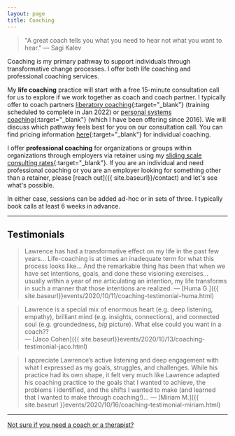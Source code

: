 ```yaml
---
layout: page
title: Coaching
---
```


> "A great coach tells you what you need to hear not what you want to hear." — Sagi Kalev

Coaching is my primary pathway to support individuals through transformative change processes. I offer both life coaching and professional coaching services. 

My **life coaching** practice will start with a free 15-minute consultation call for us to explore if we work together as coach and coach partner. I typically offer to coach partners [liberatory coaching](https://www.healingjusticeliberation.org/aboutus){:target="_blank"} (training scheduled to complete in Jan 2022) or [personal systems coaching](https://docs.google.com/document/d/1TkkuWMfPaB0wcUFwisYbj-znRdkJl2mBFIUpMMeefSU/edit?usp=sharing){:target="_blank"} (which I have been offering since 2016). We will discuss which pathway feels best for you on our consultation call. You can find pricing information [here](https://docs.google.com/document/d/1sxujZckhY8eIfNRIc_MlCGRGsrQ9t5slfItcBJCF92w/edit?usp=sharing){:target="_blank"} for individual coaching.

I offer **professional coaching** for organizations or groups within organizations through employers via retainer using my [sliding scale consulting rates](https://docs.google.com/document/d/1X0WiPZ8srwWC6SZrD9qVsmDTNQ4gW6YWbDw4tammFU8/edit){:target="_blank"}. If you are an individual and need professional coaching or you are an employer looking for something other than a retainer, please [reach out]({{ site.baseurl}}/contact) and let's see what's possible. 

In either case, sessions can be added ad-hoc or in sets of three. I typically book calls at least 6 weeks in advance. 

<center><hr></center>

## Testimonials



> Lawrence has had a transformative effect on my life in the past few years... Life-coaching is at times an inadequate term for what this process looks like... And the remarkable thing has been that when we have set intentions, goals, and done these visioning exercises... usually within a year of me articulating an intention, my life transforms in such a manner that those intentions are realized. — [Huma G.]({{ site.baseurl}}events/2020/10/11/coaching-testimonial-huma.html)



> Lawrence is a special mix of enormous heart (e.g. deep listening, empathy), brilliant mind (e.g. insights, connections), and connected soul (e.g. groundedness, *big* picture). What else could you want in a coach??<br>
— [Jaco Cohen]({{ site.baseurl}}events/2020/10/13/coaching-testimonial-jaco.html)

> I appreciate Lawrence’s active listening and deep engagement with what I expressed as my goals, struggles, and challenges. While his practice had its own shape, it felt very much like Lawrence adapted his coaching practice to the goals that I wanted to achieve, the problems I identified, and the shifts I wanted to make (and learned that I wanted to make through coaching!)...
— [Miriam M.]({{ site.baseurl }}events/2020/10/16/coaching-testimonial-miriam.html)




<center><hr></center>

[Not sure if you need a coach or a therapist?](https://blog.zencare.co/life-coach-vs-therapist/#:~:text=The%20major%20difference%20between%20therapy,on%20setting%20and%20achieving%20goals)